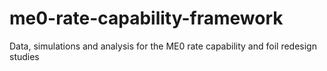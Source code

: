 # me0-rate-capability-framework
Data, simulations and analysis for the ME0 rate capability and foil redesign studies
